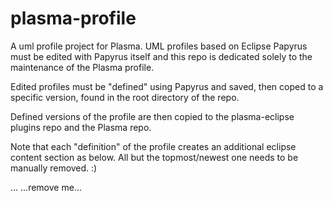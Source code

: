 # plasma-profile
A uml profile project for Plasma. UML profiles based on Eclipse Papyrus
must be edited with Papyrus itself and this repo 
is dedicated solely to the maintenance of the Plasma 
profile.

Edited profiles must be "defined" using Papyrus 
and saved, then coped to a specific version, found in the
root directory of the repo. 

Defined versions of the profile are then copied to the plasma-eclipse plugins
repo and the Plasma repo.

Note that each "definition" of the profile creates an additional eclipse content
section as below. All but the topmost/newest one needs to be manually
removed. :)
 
<eAnnotations>
<content>...</content>  
<content>...remove me...</content>  
</eAnnotations>